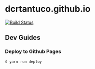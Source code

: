 # dcrtantuco.github.io

[![Build Status](https://travis-ci.org/dcrtantuco/dcrtantuco.github.io.svg?branch=develop)](https://travis-ci.org/dcrtantuco/dcrtantuco.github.io)

## Dev Guides

### Deploy to Github Pages

```
$ yarn run deploy
```
